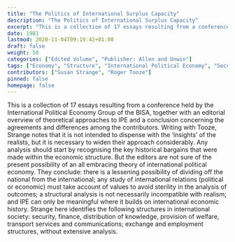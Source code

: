 ```yaml
---
title: "The Politics of International Surplus Capacity"
description: "The Politics of International Surplus Capacity"
excerpt: "This is a collection of 17 essays resulting from a conference held by the International Political Economy Group of the BISA, together with an editorial overview of theoretical approaches to IPE and a conclusion concerning the agreements and differences among the contributors. Writing with Tooze, Strange notes that it is not intended to dispense with the ‘insights’ of the realists, but it is necessary to widen their approach considerably. Any analysis should start by recognising the key historical bargains that were made within the economic structure. But the editors are not sure of the present possibility of an all embracing theory of international political economy. They conclude: there is a lessening possibility of dividing off the national from the international; any study of international relations (political or economic) must take account of values to avoid sterility in the analysis of outcomes; a structural analysis is not necessarily incompatible with realism; and IPE can only be meaningful where it builds on international economic history. Strange here identifies the following structures in international society: security, finance, distribution of knowledge, provision of welfare, transport services and communications; exchange and employment structures, without extensive analysis."
date: 1981
lastmod: 2020-11-04T09:19:42+01:00
draft: false
weight: 50
categories: ["Edited Volume", "Publisher: Allen and Unwin"]
tags: ["Economy", "Structure", "International Political Economy", "Security"]
contributors: ["Susan Strange", "Roger Tooze"]
pinned: false
homepage: false
---
```


This is a collection of 17 essays resulting from a conference held by the International Political Economy Group of the BISA, together with an editorial overview of theoretical approaches to IPE and a conclusion concerning the agreements and differences among the contributors. Writing with Tooze, Strange notes that it is not intended to dispense with the ‘insights’ of the realists, but it is necessary to widen their approach considerably. Any analysis should start by recognising the key historical bargains that were made within the economic structure. But the editors are not sure of the present possibility of an all embracing theory of international political economy. They conclude: there is a lessening possibility of dividing off the national from the international; any study of international relations (political or economic) must take account of values to avoid sterility in the analysis of outcomes; a structural analysis is not necessarily incompatible with realism; and IPE can only be meaningful where it builds on international economic history. Strange here identifies the following structures in international society: security, finance, distribution of knowledge, provision of welfare, transport services and communications; exchange and employment structures, without extensive analysis.

